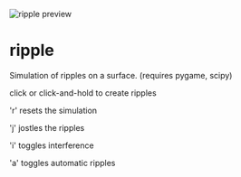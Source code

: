 ![ripple preview](preview2.gif)
# ripple
Simulation of ripples on a surface. (requires pygame, scipy)


click or click-and-hold to create ripples

'r' resets the simulation

'j' jostles the ripples

'i' toggles interference

'a' toggles automatic ripples
